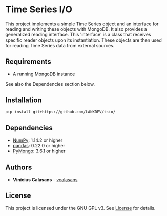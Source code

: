 # Time Series I/O

This project implements a simple Time Series object and an interface for reading and writing these objects with MongoDB.
It also provides a generalized reading interface. This 'interface' is a class that receives specific reader objects upon
its instantiation. These objects are then used for reading Time Series data from external sources.

## Requirements
- A running MongoDB instance

See also the Dependencies section below.

## Installation

```sh
pip install git+https://github.com/LANXDEV/tsio/
```

## Dependencies
- [NumPy](https://www.numpy.org): 1.14.2 or higher
- [pandas](https://pandas.pydata.org/): 0.22.0 or higher
- [PyMongo](https://api.mongodb.com/python/current/): 3.6.1 or higher


## Authors
* **Vinícius Calasans** - [vcalasans](https://github.com/vcalasans)


## License

This project is licensed under the GNU GPL v3. See [License](LICENSE) for details.
